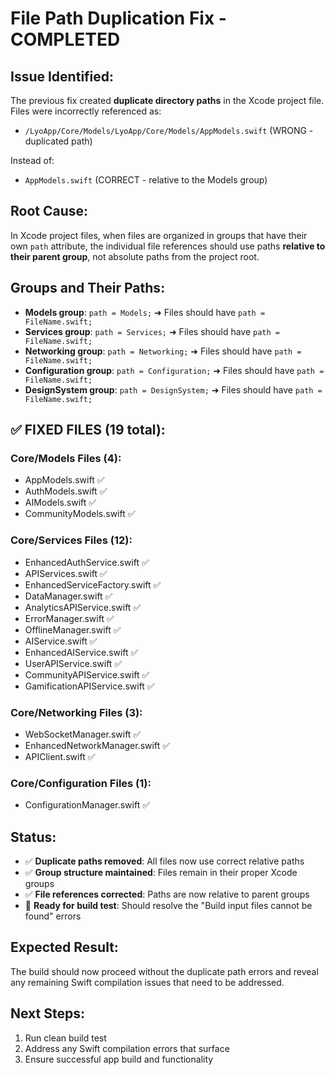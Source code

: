 # File Path Duplication Fix - COMPLETED

## Issue Identified:
The previous fix created **duplicate directory paths** in the Xcode project file. Files were incorrectly referenced as:
- `/LyoApp/Core/Models/LyoApp/Core/Models/AppModels.swift` (WRONG - duplicated path)

Instead of:
- `AppModels.swift` (CORRECT - relative to the Models group)

## Root Cause:
In Xcode project files, when files are organized in groups that have their own `path` attribute, the individual file references should use paths **relative to their parent group**, not absolute paths from the project root.

## Groups and Their Paths:
- **Models group**: `path = Models;` ➜ Files should have `path = FileName.swift;`
- **Services group**: `path = Services;` ➜ Files should have `path = FileName.swift;`
- **Networking group**: `path = Networking;` ➜ Files should have `path = FileName.swift;`
- **Configuration group**: `path = Configuration;` ➜ Files should have `path = FileName.swift;`
- **DesignSystem group**: `path = DesignSystem;` ➜ Files should have `path = FileName.swift;`

## ✅ FIXED FILES (19 total):

### Core/Models Files (4):
- AppModels.swift ✅
- AuthModels.swift ✅
- AIModels.swift ✅
- CommunityModels.swift ✅

### Core/Services Files (12):
- EnhancedAuthService.swift ✅
- APIServices.swift ✅
- EnhancedServiceFactory.swift ✅
- DataManager.swift ✅
- AnalyticsAPIService.swift ✅
- ErrorManager.swift ✅
- OfflineManager.swift ✅
- AIService.swift ✅
- EnhancedAIService.swift ✅
- UserAPIService.swift ✅
- CommunityAPIService.swift ✅
- GamificationAPIService.swift ✅

### Core/Networking Files (3):
- WebSocketManager.swift ✅
- EnhancedNetworkManager.swift ✅
- APIClient.swift ✅

### Core/Configuration Files (1):
- ConfigurationManager.swift ✅

## Status:
- ✅ **Duplicate paths removed**: All files now use correct relative paths
- ✅ **Group structure maintained**: Files remain in their proper Xcode groups
- ✅ **File references corrected**: Paths are now relative to parent groups
- 🔄 **Ready for build test**: Should resolve the "Build input files cannot be found" errors

## Expected Result:
The build should now proceed without the duplicate path errors and reveal any remaining Swift compilation issues that need to be addressed.

## Next Steps:
1. Run clean build test
2. Address any Swift compilation errors that surface
3. Ensure successful app build and functionality
